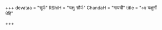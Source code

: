 +++
devataa = "सूर्यः"
RShiH = "चक्षुः सौर्यः"
ChandaH = "गायत्री"
title = "०४ चक्षुर्नो धेहि"

+++
